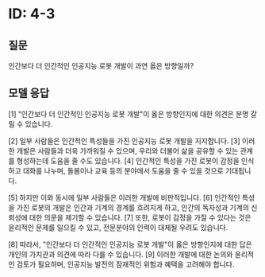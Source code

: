 # ID: 4-3
## 질문
인간보다 더 인간적인 인공지능 로봇 개발이 과연 옳은 방향일까?
## 모델 응답
[1] "인간보다 더 인간적인 인공지능 로봇 개발"이 옳은 방향인지에 대한 의견은 분명 갈릴 수 있습니다.

[2] 일부 사람들은 인간적인 특성들을 가진 인공지능 로봇 개발을 지지합니다. [3] 이러한 개발은 사람들과 더욱 가까워질 수 있으며, 우리와 더불어 삶을 공유할 수 있는 관계를 형성하는데 도움을 줄 수도 있습니다. [4] 인간적인 특성을 가진 로봇이 감정을 인식하고 대화를 나누며, 돌봄이나 교육 등의 분야에서 도움을 줄 수 있을 것으로 기대됩니다.

[5] 하지만 이와 동시에 일부 사람들은 이러한 개발에 비판적입니다. [6] 인간적인 특성을 가진 로봇의 개발은 인간과 기계의 경계를 흐려지게 하고, 인간의 독자성과 기계의 신뢰성에 대한 의문을 제기할 수 있습니다. [7] 또한, 로봇이 감정을 가질 수 있다는 것은 윤리적인 문제를 일으킬 수 있고, 전문분야의 인력이 대체될 우려도 있습니다.

[8] 따라서, "인간보다 더 인간적인 인공지능 로봇 개발"이 옳은 방향인지에 대한 답은 개인의 가치관과 의견에 따라 다를 수 있습니다. [9] 이러한 개발에 대한 논의와 윤리적인 검토가 필요하며, 인공지능 발전의 잠재적인 위험과 혜택을 고려해야 합니다.